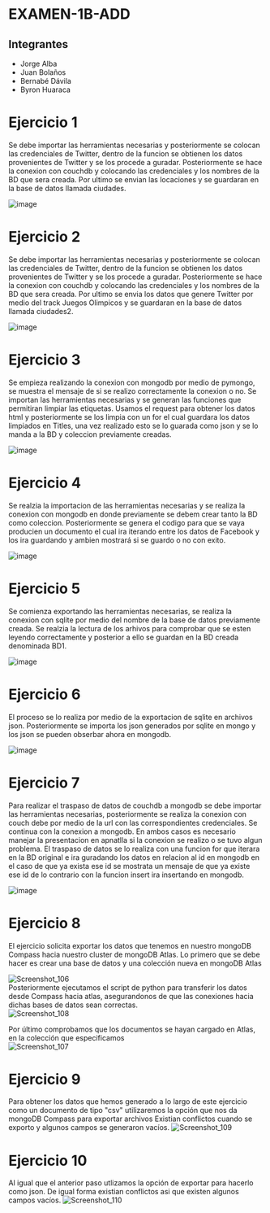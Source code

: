 # EXAMEN-1B-ADD

## Integrantes
- Jorge Alba
- Juan Bolaños
- Bernabé Dávila
- Byron Huaraca


# Ejercicio 1
Se debe importar las herramientas necesarias y posteriormente se colocan las credenciales de Twitter, dentro de la funcion se obtienen los datos provenientes de Twitter y se los procede a guradar. Posteriormente se hace la conexion con couchdb y colocando las credenciales y los nombres de la BD que sera creada. Por ultimo se envian las locaciones y se guardaran en la base de datos llamada ciudades.

![image](https://user-images.githubusercontent.com/66254573/127722836-fbdc2501-2765-460a-a183-2011c98d6601.png)

# Ejercicio 2
Se debe importar las herramientas necesarias y posteriormente se colocan las credenciales de Twitter, dentro de la funcion se obtienen los datos provenientes de Twitter y se los procede a guradar. Posteriormente se hace la conexion con couchdb y colocando las credenciales y los nombres de la BD que sera creada. Por ultimo se envia los datos que genere Twitter por medio del track Juegos Olimpicos y se guardaran en la base de datos llamada ciudades2.

![image](https://user-images.githubusercontent.com/66254573/127722865-c07c9012-11b5-446a-9339-6e0cf2584966.png)

# Ejercicio 3
Se empieza realizando la conexion con mongodb por medio de pymongo, se muestra el mensaje de si se realizo correctamente la conexion o no. Se importan las herramientas necesarias y se generan las funciones que permitiran limpiar las etiquetas. Usamos el request para obtener los datos html y posteriormente se los limpia con un for el cual guardara los datos limpiados en Titles, una vez realizado esto se lo guarada como json y se lo manda a la BD y coleccion previamente creadas. 

![image](https://user-images.githubusercontent.com/66254573/127722972-c4e85602-db41-4eea-a99c-bf88927270df.png)

# Ejercicio 4
Se realzia la importacion de las herramientas necesarias y se realiza la conexion con mongodb en donde previamente se debem crear tanto la BD como coleccion. Posteriormente se genera el codigo para que se vaya producien un documento el cual ira iterando entre los datos de Facebook y los ira guardando y ambien mostrará si se guardo o no con exito.

![image](https://user-images.githubusercontent.com/66254573/127725263-eb787702-5c1b-462f-ad07-5c45c9e1fd4e.png)


# Ejercicio 5
Se comienza exportando las herramientas necesarias, se realiza la conexion con sqlite por medio del nombre de la base de datos previamente creada. Se realzia la lectura de los arhivos para comprobar que se esten leyendo correctamente y posterior a ello se guardan en la BD creada denominada BD1.

![image](https://user-images.githubusercontent.com/66254573/127724457-a00e06fe-a5cf-4af6-98ad-270d7373efb1.png)

# Ejercicio 6
El proceso se lo realiza por medio de la exportacion de sqlite en archivos json. Posteriormente se importa los json generados por sqlite en mongo y los json se pueden obserbar ahora en mongodb.

![image](https://user-images.githubusercontent.com/66254573/127724692-29426270-97c9-4bb3-956d-d48d6bd4fbdd.png)


# Ejercicio 7 
Para realizar el traspaso de datos de couchdb a mongodb se debe importar las herramientas necesarias, posteriormente se realiza la conexion con couch debe por medio de la url con las correspondientes credenciales. Se continua con la conexion a mongodb. En ambos casos es necesario manejar la presentacion en apnatlla si la conexion se realizo o se tuvo algun problema. El traspaso de datos se lo realiza con una funcion for que iterara en la BD original e ira guradando los datos en relacion al id en mongodb en el caso de que ya exista ese id se mostrata un mensaje de que ya existe ese id de lo contrario con la funcion insert ira insertando en mongodb. 

![image](https://user-images.githubusercontent.com/66254573/127723785-c988d8e5-3466-491e-b298-ea015563fa86.png)

# Ejercicio 8
El ejercicio solicita exportar los datos que tenemos en nuestro mongoDB Compass hacia nuestro cluster de mongoDB Atlas.
Lo primero que se debe hacer es crear una base de datos y una colección nueva en mongoDB Atlas  

![Screenshot_106](https://user-images.githubusercontent.com/58042023/131243811-bd3ec3df-5aee-458c-b358-3208180dcc1a.png)  
Posteriormente ejecutamos el script de python para transferir los datos desde Compass hacia atlas, asegurandonos de que las conexiones hacia dichas bases de datos sean correctas.  
![Screenshot_108](https://user-images.githubusercontent.com/58042023/131243867-da2aebc9-20e5-41e7-a053-c07da376d74e.png)

Por último comprobamos que los documentos se hayan cargado en Atlas, en la colección que especificamos  
![Screenshot_107](https://user-images.githubusercontent.com/58042023/131243896-3971f11e-bbba-4166-9e4d-ffac9765f63c.png)

# Ejercicio 9
Para obtener los datos que hemos generado a lo largo de este ejercicio como un documento de tipo "csv" utilizaremos la opción que nos da mongoDB Compass para exportar archivos 
Existian conflictos cuando se exporto y algunos campos se generaron vacíos.
![Screenshot_109](https://user-images.githubusercontent.com/58042023/131244047-560a37c3-3038-4d1e-b435-e0e32e4a82a2.png)

# Ejercicio 10
Al igual que el anterior paso utlizamos la opción de exportar para hacerlo como json. De igual forma existian conflictos asi que existen algunos campos vacíos.
![Screenshot_110](https://user-images.githubusercontent.com/58042023/131244493-9ad9f7b3-e985-4854-9431-413cfcb7895e.png)
